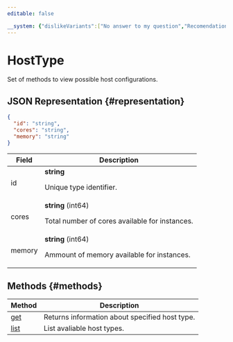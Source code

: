 ```yaml
---
editable: false

__system: {"dislikeVariants":["No answer to my question","Recomendations didn't help","The content doesn't match title","Other"]}
---
```



# HostType
Set of methods to view possible host configurations.
## JSON Representation {#representation}
```json 
{
  "id": "string",
  "cores": "string",
  "memory": "string"
}
```
 
Field | Description
--- | ---
id | **string**<br><p>Unique type identifier.</p> 
cores | **string** (int64)<br><p>Total number of cores available for instances.</p> 
memory | **string** (int64)<br><p>Ammount of memory available for instances.</p> 

## Methods {#methods}
Method | Description
--- | ---
[get](get.md) | Returns information about specified host type.
[list](list.md) | List avaliable host types.